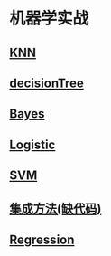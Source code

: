 # 机器学实战
## [KNN](https://github.com/Ruinhuang/MachineLearningInAction/tree/master/KNN)
## [decisionTree](https://github.com/Ruinhuang/MachineLearningInAction/tree/master/decisionTree)
## [Bayes](https://github.com/Ruinhuang/MachineLearningInAction/tree/master/Bayes)
## [Logistic](https://github.com/Ruinhuang/MachineLearningInAction/tree/master/Logistic)
## [SVM](https://github.com/Ruinhuang/MachineLearningInAction/tree/master/SVM)
## [集成方法(缺代码)](https://github.com/Ruinhuang/MachineLearningInAction/tree/master/%E9%9B%86%E6%88%90%E6%96%B9%E6%B3%95)
## [Regression](https://github.com/Ruinhuang/MachineLearningInAction/tree/master/Regression)
